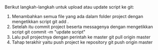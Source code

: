 Berikut langkah-langkah untuk upload atau update script ke git:
1. Menambahkan semua file yang ada dalam folder project dengan mengetikkan script
                                      git add . 
2. Setelah itu commit project beserta messagenya dengan mengetikkan script
                             git commit -m "update script"
3. Lalu pull projectnya dengan perintah ke master
                                 git pull origin master
4. Tahap terakhir yaitu push project ke repository
                                 git push origin master
